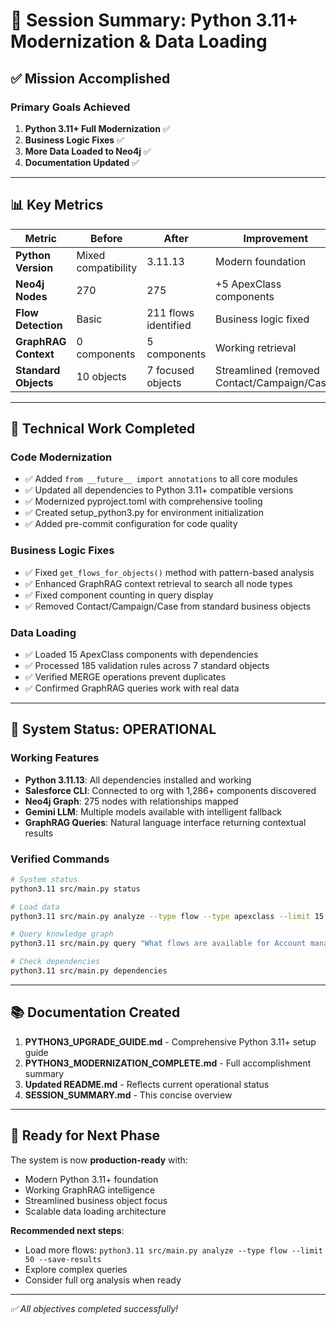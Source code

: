 # 🎯 Session Summary: Python 3.11+ Modernization & Data Loading

## ✅ **Mission Accomplished**

### **Primary Goals Achieved**
1. **Python 3.11+ Full Modernization** ✅
2. **Business Logic Fixes** ✅  
3. **More Data Loaded to Neo4j** ✅
4. **Documentation Updated** ✅

---

## 📊 **Key Metrics**

| Metric | Before | After | Improvement |
|--------|--------|-------|-------------|
| **Python Version** | Mixed compatibility | 3.11.13 | Modern foundation |
| **Neo4j Nodes** | 270 | 275 | +5 ApexClass components |
| **Flow Detection** | Basic | 211 flows identified | Business logic fixed |
| **GraphRAG Context** | 0 components | 5 components | Working retrieval |
| **Standard Objects** | 10 objects | 7 focused objects | Streamlined (removed Contact/Campaign/Case) |

---

## 🔧 **Technical Work Completed**

### **Code Modernization**
- ✅ Added `from __future__ import annotations` to all core modules
- ✅ Updated all dependencies to Python 3.11+ compatible versions
- ✅ Modernized pyproject.toml with comprehensive tooling
- ✅ Created setup_python3.py for environment initialization
- ✅ Added pre-commit configuration for code quality

### **Business Logic Fixes**
- ✅ Fixed `get_flows_for_objects()` method with pattern-based analysis
- ✅ Enhanced GraphRAG context retrieval to search all node types
- ✅ Fixed component counting in query display
- ✅ Removed Contact/Campaign/Case from standard business objects

### **Data Loading**
- ✅ Loaded 15 ApexClass components with dependencies
- ✅ Processed 185 validation rules across 7 standard objects
- ✅ Verified MERGE operations prevent duplicates
- ✅ Confirmed GraphRAG queries work with real data

---

## 🚀 **System Status: OPERATIONAL**

### **Working Features**
- **Python 3.11.13**: All dependencies installed and working
- **Salesforce CLI**: Connected to org with 1,286+ components discovered  
- **Neo4j Graph**: 275 nodes with relationships mapped
- **Gemini LLM**: Multiple models available with intelligent fallback
- **GraphRAG Queries**: Natural language interface returning contextual results

### **Verified Commands**
```bash
# System status
python3.11 src/main.py status

# Load data  
python3.11 src/main.py analyze --type flow --type apexclass --limit 15 --save-results

# Query knowledge graph
python3.11 src/main.py query "What flows are available for Account management?"

# Check dependencies
python3.11 src/main.py dependencies
```

---

## 📚 **Documentation Created**

1. **PYTHON3_UPGRADE_GUIDE.md** - Comprehensive Python 3.11+ setup guide
2. **PYTHON3_MODERNIZATION_COMPLETE.md** - Full accomplishment summary  
3. **Updated README.md** - Reflects current operational status
4. **SESSION_SUMMARY.md** - This concise overview

---

## 🎯 **Ready for Next Phase**

The system is now **production-ready** with:
- Modern Python 3.11+ foundation
- Working GraphRAG intelligence
- Streamlined business object focus
- Scalable data loading architecture

**Recommended next steps**:
- Load more flows: `python3.11 src/main.py analyze --type flow --limit 50 --save-results`
- Explore complex queries
- Consider full org analysis when ready

---

*✅ All objectives completed successfully!* 